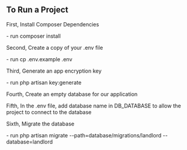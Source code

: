 ## To Run a Project

<p>First, Install Composer Dependencies</p>
- run composer install
<p>Second, Create a copy of your .env file</p>
- run cp .env.example .env
<p>Third, Generate an app encryption key</p>
- run php artisan key:generate
<p>Fourth, Create an empty database for our application</p>
<p>Fifth, In the .env file, add database name in DB_DATABASE to allow the project to connect to the database</p>
<p>Sixth, Migrate the database</p>
- run php artisan migrate --path=database/migrations/landlord --database=landlord
